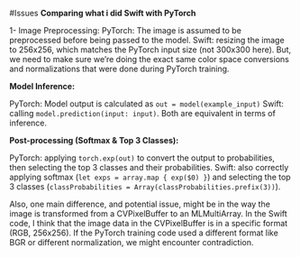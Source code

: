 #Issues
**Comparing what i did Swift with PyTorch**

1- Image Preprocessing: 
PyTorch: The image is assumed to be preprocessed before being passed to the model. 
Swift: resizing the image to 256x256, which matches the PyTorch input size (not 300x300 here). 
But, we need to make sure we’re doing the exact same color space conversions and normalizations that were done during PyTorch training. 

**Model Inference:**

PyTorch: Model output is calculated as `out = model(example_input)` 
Swift: calling `model.prediction(input: input)`. 
Both are equivalent in terms of inference. 

**Post-processing (Softmax & Top 3 Classes):**

PyTorch: applying `torch.exp(out)` to convert the output to probabilities, then selecting the top 3 classes and their probabilities. 
Swift: also correctly applying softmax (`let exps = array.map { exp($0) }`) and selecting the top 3 classes (`classProbabilities = Array(classProbabilities.prefix(3))`). 

Also, one main difference, and potential issue, might be in the way the image is transformed from a CVPixelBuffer to an MLMultiArray. 
In the Swift code, I think that the image data in the CVPixelBuffer is in a specific format (RGB, 256x256). 
If the PyTorch training code used a different format like BGR or different normalization, we might encounter contradiction.
